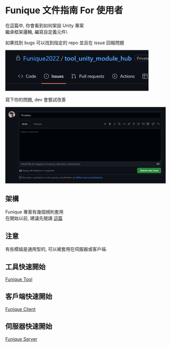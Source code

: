 # Funique 文件指南 For 使用者

在這篇中, 你會看到如何架設 Unity 專案\
繼承框架邏輯, 編寫自定義元件\

如果找到 bugs 可以找到指定的 repo 並且在 issue 回報問題

![issue1](../images/github_issue.png)

寫下你的問題, dev 會嘗試改善

![issue2](../images/github_issue2.png)

## 架構


Funique 專案有幾個規則套用\
在開始以前, 建議先閱讀 [這篇](./../stream/Intro.md)

## 注意

有些模組是通用型的, 可以被套用在伺服器或客戶端.

## 工具快速開始
[Funique Tool](./ToolGuide.md)

## 客戶端快速開始
[Funique Client](./ClientGuide.md)

## 伺服器快速開始
[Funique Server](./ServerGuide.md)


